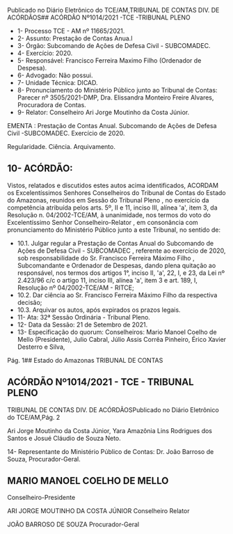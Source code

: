 Publicado  no  Diário  Eletrônico do TCE/AM,TRIBUNAL DE CONTAS DIV. DE ACÓRDÃOS## ACÓRDÃO Nº1014/2021 -TCE -TRIBUNAL PLENO

- 1- Processo TCE - AM nº 11665/2021.
- 2- Assunto: Prestação de Contas Anua.l
- 3- Órgão: Subcomando de Ações de Defesa Civil - SUBCOMADEC.
- 4- Exercício: 2020.
- 5- Responsável: Francisco Ferreira Maximo Filho (Ordenador de Despesa).
- 6- Advogado: Não possui.
- 7- Unidade Técnica: DICAD.
- 8- Pronunciamento  do  Ministério  Público  junto  ao  Tribunal  de  Contas: Parecer  nº 3505/2021-DMP, Dra. Elissandra Monteiro Freire Alvares, Procuradora de Contas.
- 9- Relator: Conselheiro Ari Jorge Moutinho da Costa Júnior.

EMENTA : Prestação de Contas Anual. Subcomando de Ações de Defesa Civil -SUBCOMADEC. Exercício de 2020.

Regularidade. Ciência. Arquivamento.

## 10-  ACÓRDÃO:

Vistos, relatados e discutidos estes autos acima identificados, ACORDAM os Excelentíssimos Senhores Conselheiros do Tribunal de Contas do Estado do Amazonas, reunidos em Sessão do Tribunal Pleno , no exercício da competência atribuída pelos arts. 5º, II e 11, inciso III, alínea 'a', item 3, da Resolução n. 04/2002-TCE/AM, à unanimidade, nos termos do voto do Excelentíssimo Senhor Conselheiro-Relator , em consonância com pronunciamento do Ministério Público junto a este Tribunal, no sentido de:

- 10.1. Julgar regular a Prestação de Contas Anual do Subcomando de Ações de Defesa Civil -  SUBCOMADEC ,  referente  ao  exercício  de  2020,  sob responsabilidade do Sr. Francisco Ferreira Máximo Filho , Subcomandante e Ordenador de Despesas, dando plena quitação ao responsável, nos termos dos artigos 1°, inciso II, 'a', 22, I, e 23, da Lei nº  2.423/96  c/c  o  artigo  11,  inciso  III,  alínea  'a',  item  3  e  art.  189,  I, Resolução nº 04/2002-TCE/AM - RITCE;
- 10.2. Dar  ciência ao Sr.  Francisco  Ferreira  Máximo  Filho da  respectiva decisão;
- 10.3. Arquivar os autos, após expirados os prazos legais.
- 11-  Ata: 32ª Sessão Ordinária - Tribunal Pleno.
- 12-  Data da Sessão: 21 de Setembro de 2021.
- 13-  Especificação do quorum: Conselheiros: Mario Manoel Coelho de Mello (Presidente), Julio Cabral, Júlio Assis Corrêa Pinheiro, Érico Xavier Desterro e Silva,

Pág. 1## Estado do Amazonas TRIBUNAL DE CONTAS

## ACÓRDÃO Nº1014/2021 - TCE - TRIBUNAL PLENO

TRIBUNAL DE CONTAS DIV. DE ACÓRDÃOSPublicado  no  Diário  Eletrônico do TCE/AM,Pág. 2

Ari  Jorge  Moutinho  da  Costa  Júnior,  Yara  Amazônia  Lins  Rodrigues  dos  Santos  e Josué Cláudio de Souza Neto.

14-  Representante  do  Ministério  Público  de  Contas: Dr. João  Barroso  de  Souza, Procurador-Geral.

## MARIO MANOEL COELHO DE MELLO

Conselheiro-Presidente

ARI JORGE MOUTINHO DA COSTA JÚNIOR Conselheiro Relator

JOÃO BARROSO DE SOUZA Procurador-Geral